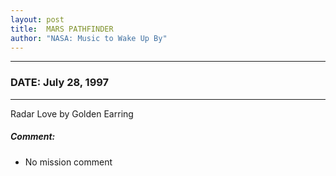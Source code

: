 ```yaml
---
layout: post
title:  MARS PATHFINDER
author: "NASA: Music to Wake Up By"
---
```


----
### DATE: July 28, 1997
----
Radar Love by Golden Earring

##### Comment:
* No mission comment
